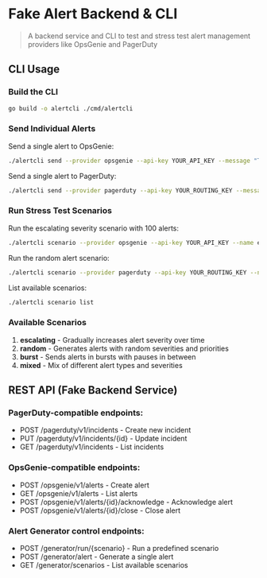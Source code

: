# Fake Alert Backend & CLI
> A backend service and CLI to test and stress test alert management providers like OpsGenie and PagerDuty

## CLI Usage

### Build the CLI

```bash
go build -o alertcli ./cmd/alertcli
```

### Send Individual Alerts

Send a single alert to OpsGenie:
```bash
./alertcli send --provider opsgenie --api-key YOUR_API_KEY --message "Test alert from CLI" --severity critical
```

Send a single alert to PagerDuty:
```bash
./alertcli send --provider pagerduty --api-key YOUR_ROUTING_KEY --message "Test alert from CLI" --severity critical
```

### Run Stress Test Scenarios

Run the escalating severity scenario with 100 alerts:
```bash
./alertcli scenario --provider opsgenie --api-key YOUR_API_KEY --name escalating --count 100 --interval 200 --concurrency 5
```

Run the random alert scenario:
```bash
./alertcli scenario --provider pagerduty --api-key YOUR_ROUTING_KEY --name random --count 500 --interval 50 --concurrency 10
```

List available scenarios:
```bash
./alertcli scenario list
```

### Available Scenarios

1. **escalating** - Gradually increases alert severity over time
2. **random** - Generates alerts with random severities and priorities
3. **burst** - Sends alerts in bursts with pauses in between
4. **mixed** - Mix of different alert types and severities

## REST API (Fake Backend Service)

### PagerDuty-compatible endpoints:

- POST /pagerduty/v1/incidents - Create new incident
- PUT /pagerduty/v1/incidents/{id} - Update incident
- GET /pagerduty/v1/incidents - List incidents

### OpsGenie-compatible endpoints:

- POST /opsgenie/v1/alerts - Create alert
- GET /opsgenie/v1/alerts - List alerts
- POST /opsgenie/v1/alerts/{id}/acknowledge - Acknowledge alert
- POST /opsgenie/v1/alerts/{id}/close - Close alert

### Alert Generator control endpoints:

- POST /generator/run/{scenario} - Run a predefined scenario
- POST /generator/alert - Generate a single alert
- GET /generator/scenarios - List available scenarios

